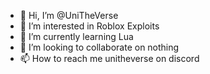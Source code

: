 - 👋 Hi, I’m @UniTheVerse
- 👀 I’m interested in Roblox Exploits
- 🌱 I’m currently learning Lua
- 💞️ I’m looking to collaborate on nothing
- 📫 How to reach me unitheverse on discord

